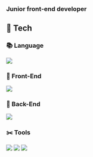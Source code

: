 ### __Junior front-end developer__

## :wrench: Tech

### :books: Language
  
<img src="https://img.shields.io/badge/javascript-F7DF1E?style=for-the-badge&logo=javascript&logoColor=black">

### 🔭 Front-End

<img src="https://img.shields.io/badge/react-61DAFB?style=for-the-badge&logo=react&logoColor=black">

### 📐 Back-End

<img src="https://img.shields.io/badge/node.js-339933?style=for-the-badge&logo=Node.js&logoColor=white"> 

### :scissors: Tools
<img src="https://img.shields.io/badge/git-F05032?style=for-the-badge&logo=git&logoColor=white"> <img src="https://img.shields.io/badge/github-181717?style=for-the-badge&logo=github&logoColor=white">   <img src="https://img.shields.io/badge/Notion-000000?style=for-the-badge&logo=Notion&logoColor=white"/>



<!--
**6uamy/6uamy** is a ✨ _special_ ✨ repository because its `README.md` (this file) appears on your GitHub profile.

Here are some ideas to get you started:

- 🔭 I’m currently working on ...
- 🌱 I’m currently learning ...
- 👯 I’m looking to collaborate on ...
- 🤔 I’m looking for help with ...
- 💬 Ask me about ...
- 📫 How to reach me: ...
- 😄 Pronouns: ...
- ⚡ Fun fact: ...
-->

